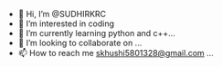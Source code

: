 - 👋 Hi, I’m @SUDHIRKRC
- 👀 I’m interested in coding
- 🌱 I’m currently learning python and c++...
- 💞️ I’m looking to collaborate on ...
- 📫 How to reach me  skhushi5801328@gmail.com ...

<!---
SUDHIRKRC/SUDHIRKRC is a ✨ special ✨ repository because its `README.md` (this file) appears on your GitHub profile.
You can click the Preview link to take a look at your changes.
--->
